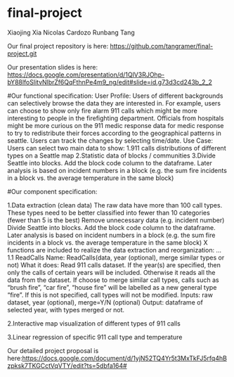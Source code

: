 # final-project
Xiaojing Xia 
Nicolas Cardozo
Runbang Tang

Our final project repository is here: https://github.com/tangramer/final-project.git

Our presentation slides is here: https://docs.google.com/presentation/d/1QlV3RJOhp-bY88lfoSlitvNlbrZf6QqFthnPe4m9_ng/edit#slide=id.g73d3cd243b_2_2

#Our functional specification:
User Profile: Users of different backgrounds can selectively browse the data they are interested in. For example, users can choose to show only fire alarm 911 calls which might be more interesting to people in the firefighting department. Officials from hospitals might be more curious on the 911 medic response data for medic response to try to redistribute their forces according to the geographical patterns in seattle.    Users can track the changes by selecting time/date.
Use Case: Users can select two main  data to show:
  1.911 calls distributions of different types on a Seattle map
  2.Statistic data of blocks / communities
  3.Divide Seattle into blocks. Add the block code column to the dataframe. Later analysis is based on incident numbers in a block (e.g.    the sum fire incidents in a block vs. the average temperature in the same block)


#Our component specification:

1.Data extraction (clean data)
The raw data have more than 100 call types. These types need to be better classified into fewer than 10 categories (fewer than 5 is the best)
Remove unnecessary data (e.g. incident number)
Divide Seattle into blocks. Add the block code column to the dataframe. Later analysis is based on incident numbers in a block (e.g. the sum fire incidents in a block vs. the average temperature in the same block)
	X functions are included to realize the data extraction and reorganization: …
1.1 ReadCalls
Name: ReadCalls(data, year (optional), merge similar types or not)
What it does: Read 911 calls dataset. If the year(s) are specified, then only the calls of certain years will be included. Otherwise it reads all the data from the dataset. If choose to merge similar call types, calls such as “brush fire”, “car fire”, “house fire” will be labelled as a new general type “fire”. If this is not specified, call types will not be modified.
	Inputs: raw dataset, year (optional), merge=Y/N (optional)
	Output: dataframe of selected year, with types merged or not.


2.Interactive map visualization of different types of 911 calls

3.Linear regression of specific 911 call type and temperature

Our detailed project proposal is here:https://docs.google.com/document/d/1yjN52TQ4Yr5t3MxTkFJ5rfq4hBzpksk7TKGCctVqVTY/edit?ts=5dbfa164#

